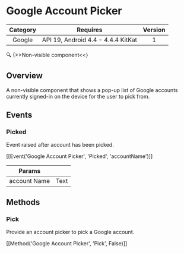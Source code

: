 # Google Account Picker

| Category | Requires | Version |
|:--------:|:-------:|:--------:|
|Google|API 19, Android 4.4 - 4.4.4 KitKat|1|

:mag: {>>Non-visible component<<}

## Overview

A non-visible component that shows a pop-up list of Google accounts currently signed-in on the device for the user to pick from.

## Events

### Picked

Event raised after account has been picked.

[[Event('Google Account Picker', 'Picked', 'accountName')]]

| Params | []() |
|--------|------|
|account Name|<span class="chip chip-text">Text</span>|


## Methods

### Pick

Provide an account picker to pick a Google account.

[[Method('Google Account Picker', 'Pick', False)]]